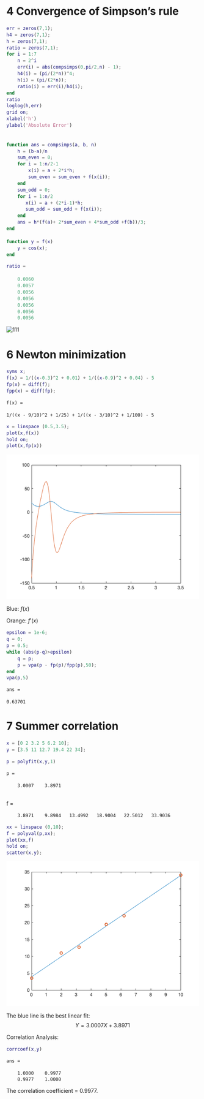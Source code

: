 # 4 Convergence of Simpson’s rule

```matlab
err = zeros(7,1);
h4 = zeros(7,1);
h = zeros(7,1);
ratio = zeros(7,1);
for i = 1:7
    n = 2^i
    err(i) = abs(compsimps(0,pi/2,n) - 1);
    h4(i) = (pi/(2*n))^4;
    h(i) = (pi/(2*n));
    ratio(i) = err(i)/h4(i);
end
ratio
loglog(h,err)
grid on;
xlabel('h')
ylabel('Absolute Error')


function ans = compsimps(a, b, n)
    h = (b-a)/n
    sum_even = 0;
    for i = 1:n/2-1
        x(i) = a + 2*i*h;
        sum_even = sum_even + f(x(i));
    end
    sum_odd = 0;
    for i = 1:n/2
       x(i) = a + (2*i-1)*h;
       sum_odd = sum_odd + f(x(i));
    end
    ans = h*(f(a)+ 2*sum_even + 4*sum_odd +f(b))/3;
end

function y = f(x)
    y = cos(x);
end
```

```matlab
ratio =

    0.0060
    0.0057
    0.0056
    0.0056
    0.0056
    0.0056
    0.0056

```

![111](/Users/Walter/1/111.png)



# 6 Newton minimization


```matlab
syms x;
f(x) = 1/((x-0.3)^2 + 0.01) + 1/((x-0.9)^2 + 0.04) - 5
fp(x) = diff(f);
fpp(x) = diff(fp);
```


    f(x) =
     
    1/((x - 9/10)^2 + 1/25) + 1/((x - 3/10)^2 + 1/100) - 5




```matlab
x = linspace (0.5,3.5);
plot(x,f(x)) 
hold on;
plot(x,fp(x))
```


![png](output_2_0.png)


Blue: $f(x)$

Orange: $f'(x)$


```matlab
epsilon = 1e-6; 
q = 0;
p = 0.5;
while (abs(p-q)>epsilon)
    q = p;
    p = vpa(p - fp(p)/fpp(p),50);
end
vpa(p,5)
```


    ans =
     
    0.63701









# 7 Summer correlation


```matlab
x = [0 2 3.2 5 6.2 10];
y = [3.5 11 12.7 19.4 22 34];
```


```matlab
p = polyfit(x,y,1)
```


    p =
    
        3.0007    3.8971


​    
    f =
    
        3.8971    9.8984   13.4992   18.9004   22.5012   33.9036




```matlab
xx = linspace (0,10);
f = polyval(p,xx);
plot(xx,f)
hold on;
scatter(x,y);
```


![png](output_8_0.png)


The blue line is the best linear fit:
$$
Y = 3.0007X + 3.8971
$$

Correlation Analysis:


```matlab
corrcoef(x,y)
```


    ans =
    
        1.0000    0.9977
        0.9977    1.0000



The correlation coefficient = 0.9977.
